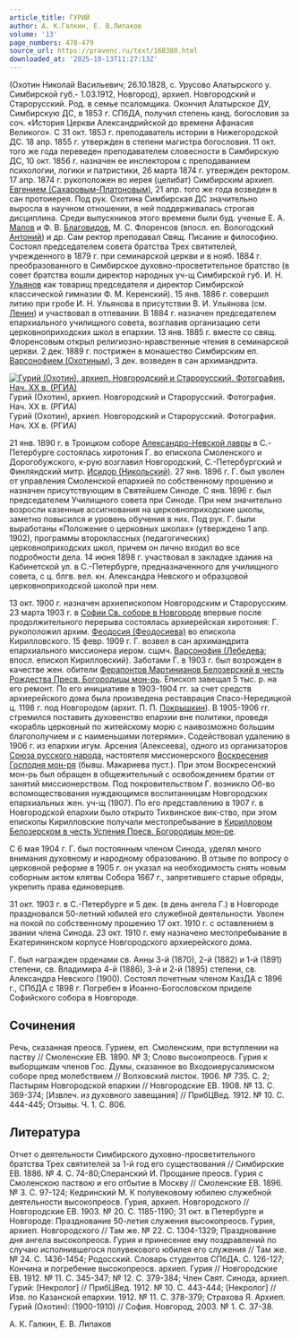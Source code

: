 ```yaml
---
article_title: ГУРИЙ
author: А. К.Галкин, Е. В.Липаков
volume: '13'
page_numbers: 478-479
source_url: https://pravenc.ru/text/168380.html
downloaded_at: '2025-10-13T11:27:13Z'
---
```


(Охотин Николай Васильевич; 26.10.1828, с. Урусово Алатырского у. Симбирской губ.- 1.03.1912, Новгород), архиеп. Новгородский и Старорусский. Род. в семье псаломщика. Окончил Алатырское ДУ, Симбирскую ДС, в 1853 г. СПбДА, получил степень канд. богословия за соч. «История Церкви Александрийской до времени Афанасия Великого». С 31 окт. 1853 г. преподаватель истории в Нижегородской ДС. 18 апр. 1855 г. утвержден в степени магистра богословия. 11 окт. того же года переведен преподавателем словесности в Симбирскую ДС, 10 окт. 1856 г. назначен ее инспектором с преподаванием психологии, логики и патристики, 26 марта 1874 г. утвержден ректором. 17 апр. 1874 г. рукоположен во иерея (целибат) Симбирским архиеп. [Евгением (Сахаровым-Платоновым)](<https://pravenc.ru/text/Евгением (Сахаровым-Платоновым).html>), 21 апр. того же года возведен в сан протоиерея. Под рук. Охотина Симбирская ДС значительно выросла в научном отношении, в ней поддерживалась строгая дисциплина. Среди выпускников этого времени были буд. ученые Е. А. [Малов](https://pravenc.ru/text/Малов.html) и Ф. В. [Благовидов](https://pravenc.ru/text/Благовидов.html), М. С. Флоренсов (впосл. еп. Вологодский [Антоний](https://pravenc.ru/text/АНТОНИЙ.html)) и др. Сам ректор преподавал Свящ. Писание и философию. Состоял председателем совета братства Трех святителей, учрежденного в 1879 г. при семинарской церкви и в нояб. 1884 г. преобразованного в Симбирское духовно-просветительное братство (в совет братства вошли директор народных уч-щ Симбирской губ. И. Н. [Ульянов](https://pravenc.ru/text/Ульянов.html) как товарищ председателя и директор Симбирской классической гимназии Ф. М. Керенский). 15 янв. 1886 г. совершил литию при гробе И. Н. Ульянова в присутствии В. И. Ульянова (см. [Ленин](https://pravenc.ru/text/Ленин.html)) и участвовал в отпевании. В 1884 г. назначен председателем епархиального училищного совета, возглавив организацию сети церковноприходских школ в епархии. 13 янв. 1885 г. вместе со свящ. Флоренсовым открыл религиозно-нравственные чтения в семинарской церкви. 2 дек. 1889 г. пострижен в монашество Симбирским еп. [Варсонофием (Охотиным)](<https://pravenc.ru/text/Варсонофий (Охотин).html>), 3 дек. возведен в сан архимандрита.

[![Гурий (Охотин), архиеп. Новгородский и Старорусский. Фотография. Нач. ХХ в. (РГИА)](https://pravenc.ru/data/533/475/1234/i200.jpg "Кликните для увеличения картинки")](https://pravenc.ru/data/533/475/1234/i400.jpg)Гурий (Охотин), архиеп. Новгородский и Старорусский. Фотография. Нач. ХХ в. (РГИА)  
Гурий (Охотин), архиеп. Новгородский и Старорусский. Фотография. Нач. ХХ в. (РГИА)

21 янв. 1890 г. в Троицком соборе [Александро-Невской лавры](<https://pravenc.ru/text/АЛЕКСАНДРО-НЕВСКАЯ ЛАВРА.html>) в С.-Петербурге состоялась хиротония Г. во епископа Смоленского и Дорогобужского, к-рую возглавил Новгородский, С.-Петербургский и Финляндский митр. [Исидор (Никольский)](<https://pravenc.ru/text/Исидор (Никольский).html>). 27 янв. 1896 г. Г. был уволен от управления Смоленской епархией по собственному прошению и назначен присутствующим в Святейшем Синоде. С янв. 1896 г. был председателем Училищного совета при Синоде. При нем значительно возросли казенные ассигнования на церковноприходские школы, заметно повысился и уровень обучения в них. Под рук. Г. были выработаны «Положение о церковных школах» (утверждено 1 апр. 1902), программы второклассных (педагогических) церковноприходских школ, причем он лично входил во все подробности дела. 14 июня 1898 г. участвовал в закладке здания на Кабинетской ул. в С.-Петербурге, предназначенного для училищного совета, с ц. блгв. вел. кн. Александра Невского и образцовой церковноприходской школой при нем.

13 окт. 1900 г. назначен архиепископом Новгородским и Старорусским. 23 марта 1903 г. в [Софии Св. соборе в Новгороде](<https://pravenc.ru/text/Софии Св  соборе в Новгороде.html>) впервые после продолжительного перерыва состоялась архиерейская хиротония: Г. рукоположил архим. [Феодосия (Феодосиева)](<https://pravenc.ru/text/Феодосия (Феодосиева).html>) во епископа Кирилловского. 15 февр. 1909 г. Г. возвел в сан архимандрита епархиального миссионера иером. сщмч. [Варсонофия (Лебедева](<https://pravenc.ru/text/Варсонофия (Лебедева.html>); впосл. епископ Кирилловский). Заботами Г. в 1903 г. был возрожден в качестве жен. обители [Ферапонтов Мартинианов Белозерский в честь Рождества Пресв. Богородицы мон-рь](<https://pravenc.ru/text/Ферапонтов Мартинианов Белозерский в честь Рождества Пресв  Богородицы мон-рь.html>). Епископ завещал 5 тыс. р. на его ремонт. По его инициативе в 1903-1904 гг. за счет средств архиерейского дома была произведена реставрация Спасо-Нередицкой ц. 1198 г. под Новгородом (архит. П. П. [Покрышкин](https://pravenc.ru/text/Покрышкин.html)). В 1905-1906 гг. стремился поставить духовенство епархии вне политики, проведя «корабль церковный по житейскому морю с наивозможно большим благополучием и с наименьшими потерями». Содействовал удалению в 1906 г. из епархии игум. Арсения (Алексеева), одного из организаторов [Союза русского народа](<https://pravenc.ru/text/Союза русского народа.html>), настоятеля миссионерского [Воскресения Господня мон-ря](<https://pravenc.ru/text/Воскресения Господня мон-ря.html>) (бывш. Макариева пуст.). При этом Воскресенский мон-рь был обращен в общежительный с освобождением братии от занятий миссионерством. Под покровительством Г. возникло Об-во вспомоществования нуждающимся воспитанницам Новгородских епархиальных жен. уч-щ (1907). По его представлению в 1907 г. в Новгородской епархии было открыто Тихвинское вик-ство, при этом епископы Кирилловские получали местопребывание в [Кирилловом Белозерском в честь Успения Пресв. Богородицы мон-ре](<https://pravenc.ru/text/Кирилловом Белозерском в честь Успения Пресв  Богородицы мон-ре.html>).

С 6 мая 1904 г. Г. был постоянным членом Синода, уделял много внимания духовному и народному образованию. В отзыве по вопросу о церковной реформе в 1905 г. он указал на необходимость снять новым соборным актом клятвы Собора 1667 г., запретившего старые обряды, укрепить права единоверцев.

31 окт. 1903 г. в С.-Петербурге и 5 дек. (в день ангела Г.) в Новгороде праздновался 50-летний юбилей его служебной деятельности. Уволен на покой по собственному прошению 17 окт. 1910 г. с оставлением в звании члена Синода. 23 окт. 1910 г. ему назначено местопребывание в Екатерининском корпусе Новгородского архиерейского дома.

Г. был награжден орденами св. Анны 3-й (1870), 2-й (1882) и 1-й (1891) степени, св. Владимира 4-й (1886), 3-й и 2-й (1895) степени, св. Александра Невского (1900). Состоял почетным членом КазДА с 1896 г., СПбДА с 1898 г. Погребен в Иоанно-Богословском приделе Софийского собора в Новгороде.

## Сочинения

Речь, сказанная преосв. Гурием, еп. Смоленским, при вступлении на паству // Смоленские ЕВ. 1890. № 3; Слово высокопреосв. Гурия к выборщикам членов Гос. Думы, сказанное во Входоиерусалимском соборе пред молебствием // Волховский листок. 1906. № 735. С. 2; Пастырям Новгородской епархии // Новгородские ЕВ. 1908. № 13. С. 369-374; [Извлеч. из духовного завещания] // ПрибЦВед. 1912. № 10. С. 444-445; Отзывы. Ч. 1. С. 806.

## Литература

Отчет о деятельности Симбирского духовно-просветительного братства Трех святителей за 1-й год его существования // Симбирские ЕВ. 1886. № 4. С. 74-80;Сперанский И. Прощание преосв. Гурия с Смоленскою паствою и его отбытие в Москву // Смоленские ЕВ. 1896. № 3. С. 97-124; Кедринский М. К полувековому юбилею служебной деятельности высокопреосв. Гурия, архиеп. Новгородского // Новгородские ЕВ. 1903. № 20. С. 1185-1190; 31 окт. в Петербурге и Новгороде: Празднование 50-летия служения высокопреосв. Гурия, архиеп. Новгородского // Там же. № 22. С. 1304-1329; Празднование дня ангела высокопреосв. Гурия и принесение ему поздравлений по случаю исполнившегося полувекового юбилея его служения // Там же. № 24. С. 1436-1454; Родосский. Словарь студентов СПбДА. С. 126-127; Кончина и погребение высокопреосв. архиеп. Гурия // Новгородские ЕВ. 1912. № 11. С. 345-347; № 12. С. 379-384; Член Свят. Синода, архиеп. Гурий: [Некролог] // ПрибЦВед. 1912. № 10. С. 443-444; [Некролог] // Изв. по Казанской епархии. 1912. № 11. С. 378-379; Страхова Я. Архиеп. Гурий (Охотин): (1900-1910) // София. Новгород, 2003. № 1. С. 37-38.

А. К.  Галкин,   Е. В.  Липаков
